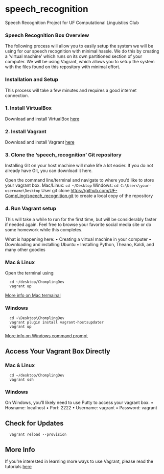 # speech_recognition
Speech Recognition Project for UF Computational Linguistics Club

### Speech Recognition Box Overview

The following process will allow you to easily setup the system we will be using for our speech recognition with minimal hassle. We do this by creating a 'virtual machine' which runs on its own partitioned section of your computer. We will be using Vagrant, which allows you to setup the system with the files found on this repository with minimal effort.

### Installation and Setup

This process will take a few minutes and requires a good internet connection.

### 1. Install VirtualBox
Download and install VirtualBox [here](https://www.virtualbox.org/wiki/Downloads)

### 2. Install Vagrant

Download and install Vagrant [here](https://www.vagrantup.com/downloads.html)

### 3. Clone the ‘speech_recognition’ Git repository

Installing Git on your host machine will make life a lot easier. If you do not already have Git, you can download it here.

  Open the command line/terminal and navigate to where you’d like to store your vagrant box.
       Mac/Linux: ```cd ~/Desktop```
       Windows: ```cd C:\Users\your-username\Desktop```
  User git clone https://github.com/UF-CompLing/speech_recognition.git to create a local copy of the repository

### 4. Run Vagrant setup

This will take a while to run for the first time, but will be considerably faster if needed again. Feel free to browse your favorite social media site or do some homework while this completes.

What is happening here:
    • Creating a virtual machine in your computer
    • Downloading and installing Ubuntu
    • Installing Python, Theano, Kaldi, and many other goodies

### Mac & Linux

Open the terminal using

```{bash}
  cd ~/desktop/ChomplingDev
  vagrant up
```

[More info on Mac termainal](http://blog.teamtreehouse.com/introduction-to-the-mac-os-x-command-line)

### Windows

```{cmd}
  cd ~\Desktop\ChomplingDev
  vagrant plugin install vagrant-hostsupdater
  vagrant up
```


[More info on Windows command prompt](http://www.bleepingcomputer.com/tutorials/windows-command-prompt-introduction/)

## Access Your Vagrant Box Directly 

### Mac & Linux

```{bash}
  cd ~/desktop/ChomplingDev
  vagrant ssh
```

### Windows

On Windows, you'll likely need to use Putty to access your vagrant box.
    • Hosname: localhost
    • Port: 2222
    • Username: vagrant
    • Password: vagrant

## Check for Updates

```{bash}
  vagrant reload --provision
```

## More Info

If you're interested in learning more ways to use Vagrant, please read the tutorials [here](https://www.vagrantup.com/docs/getting-started/)
